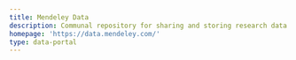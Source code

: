 ```yaml
---
title: Mendeley Data
description: Communal repository for sharing and storing research data
homepage: 'https://data.mendeley.com/'
type: data-portal
---
```

